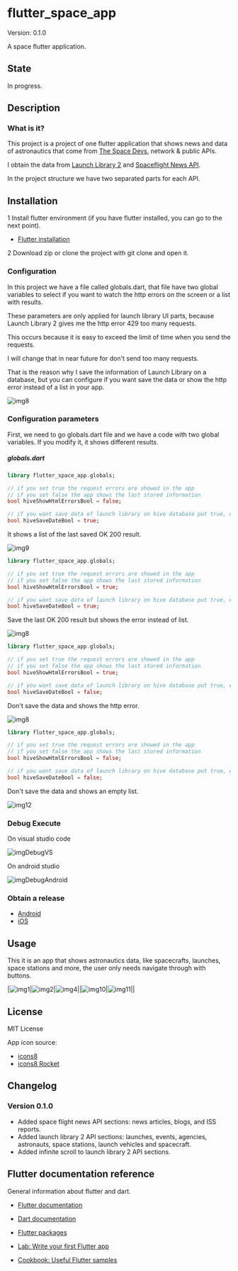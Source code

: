 # flutter_space_app

Version: 0.1.0

A space flutter application.

## State

In progress.

## Description

### What is it?

This project is a project of one flutter application that shows news and data of
astronautics that come from [The Space Devs](https://thespacedevs.com/), network & public APIs.

I obtain the data from [Launch Library 2](https://thespacedevs.com/llapi) and [Spaceflight News API](https://thespacedevs.com/snapi).

In the project structure we have two separated parts for each API.

## Installation

1 Install flutter environment (if you have flutter installed, you can go to the next point).

* [Flutter installation](https://flutter.dev/docs/get-started/install)

2 Download zip or clone the project with git clone and open it.

### Configuration

In this project we have a file called globals.dart, that file have two global variables
to select if you want to watch the http errors on the screen or a list with results.

These parameters are only applied for launch library UI parts, because Launch Library 2
gives me the http error 429 too many requests.

This occurs because it is easy to exceed the limit of time when you send the requests.

I will change that in near future for don't send too many requests.

That is the reason why I save the information of Launch Library on a database, but you can configure if you want save the data or show the http error instead of a list in your app.

![img8](https://i.ibb.co/ysHnbHD/flutter-space-app-img8.jpg)

### Configuration parameters

First, we need to go globals.dart file and we have a code with two global variables. 
If you modify it, it shows different results.

##### globals.dart


```dart
library flutter_space_app.globals;

// if you set true the request errors are showed in the app
// if you set false the app shows the last stored information
bool hiveShowHtmlErrorsBool = false;

// if you want save data of launch library on hive database put true, else put false
bool hiveSaveDateBool = true;
```
It shows a list of the last saved OK 200 result.

![img9](https://i.ibb.co/ysHnbHD/flutter-space-app-img9.jpg)

```dart
library flutter_space_app.globals;

// if you set true the request errors are showed in the app
// if you set false the app shows the last stored information
bool hiveShowHtmlErrorsBool = true;

// if you want save data of launch library on hive database put true, else put false
bool hiveSaveDateBool = true;
```
Save the last OK 200 result but shows the error instead of list.

![img8](https://i.ibb.co/ysHnbHD/flutter-space-app-img8.jpg)

```dart
library flutter_space_app.globals;

// if you set true the request errors are showed in the app
// if you set false the app shows the last stored information
bool hiveShowHtmlErrorsBool = true;

// if you want save data of launch library on hive database put true, else put false
bool hiveSaveDateBool = false;
```
Don't save the data and shows the http error.

![img8](https://i.ibb.co/ysHnbHD/flutter-space-app-img8.jpg)

```dart
library flutter_space_app.globals;

// if you set true the request errors are showed in the app
// if you set false the app shows the last stored information
bool hiveShowHtmlErrorsBool = false;

// if you want save data of launch library on hive database put true, else put false
bool hiveSaveDateBool = false;
```
Don't save the data and shows an empty list.

![img12](https://i.ibb.co/ysHnbHD/flutter-space-app-img12.jpg)

### Debug Execute

On visual studio code

![imgDebugVS](https://i.ibb.co/ysHnbHD/flutter-space-app-img12.jpg)

On android studio

![imgDebugAndroid](https://i.ibb.co/ysHnbHD/flutter-space-app-img12.jpg)

### Obtain a release

* [Android](https://flutter.dev/docs/deployment/android)
* [iOS](https://flutter.dev/docs/deployment/ios)

## Usage

This it is an app that shows astronautics data, like spacecrafts, launches, space stations and more, the user only needs navigate through with buttons.

|![img1](https://i.ibb.co/ysHnbHD/flutter-space-app-img1.jpg)|![img2](https://i.ibb.co/ysHnbHD/flutter-space-app-img2.jpg)|![img4](https://i.ibb.co/ysHnbHD/flutter-space-app-img4.jpg)||![img10](https://i.ibb.co/ysHnbHD/flutter-space-app-img10.jpg)|![img11](https://i.ibb.co/ysHnbHD/flutter-space-app-img11.jpg)||

## License

MIT License

App icon source: 
* [icons8](https://iconos8.es/icons/set/rocket)
* [icons8 Rocket](https://iconos8.es/icon/59881/cohete)

## Changelog

### Version 0.1.0

* Added space flight news API sections: news articles, blogs, and ISS reports.
* Added launch library 2 API sections: launches, events, agencies, astronauts, space stations, launch vehicles and spacecraft.
* Added infinite scroll to launch library 2 API sections.


## Flutter documentation reference

General information about flutter and dart.

* [Flutter documentation](https://flutter.dev/docs)

* [Dart documentation](https://dart.dev/guides)

* [Flutter packages](https://pub.dev/)

* [Lab: Write your first Flutter app](https://flutter.dev/docs/get-started/codelab)

* [Cookbook: Useful Flutter samples](https://flutter.dev/docs/cookbook)

